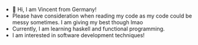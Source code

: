 - 👋 Hi, I am Vincent from Germany!
- Please have consideration when reading my code as my code could be messy sometimes. I am giving my best though lmao
- Currently, I am learning haskell and functional programming.
- I am interested in software development techniques!
